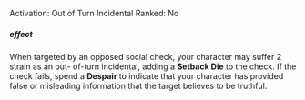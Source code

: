 Activation: Out of Turn Incidental
Ranked: No
##### effect
When targeted by an opposed social check,
your character may suffer 2 strain as an out-
of-turn incidental, adding a **Setback Die** to the check. 
If the check fails, spend a **Despair** to indicate that your
character has provided false or misleading
information that the target believes to be
truthful.